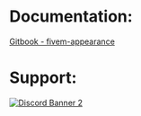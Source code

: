# Documentation:
[Gitbook - fivem-appearance](https://wasabirobby.gitbook.io/wasabi-scripts/scripts/fivem-appearance)

# Support:
<a href='https://discord.gg/79zjvy4JMs'>![Discord Banner 2](https://discordapp.com/api/guilds/1025493337031049358/widget.png?style=banner2)</a>
